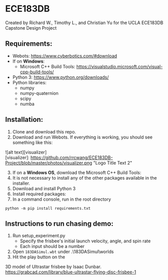# ECE183DB
Created by Richard W., Timothy L., and Christian Yu for the UCLA ECE183DB Capstone Design Project

## Requirements:
* Webots:                           https://www.cyberbotics.com/#download
* If on **Windows**:
    * Microsoft C++ Build Tools:    https://visualstudio.microsoft.com/visual-cpp-build-tools/
* Python 3:                         https://www.python.org/downloads/
* Python libraries:
  * numpy
  * numpy-quaternion
  * scipy
  * numba

## Installation:
1. Clone and download this repo.
2. Download and run Webots. If everything is working, you should see something like this:

![alt text][visualizer]  
[visualizer]: https://github.com/rrcwang/ECE183DB-Project/blob/master/photos/visualizer.png "Logo Title Text 2"  

3. If on a **Windows OS**, download the Microsoft C++ Build Tools:
  1. It is not necessary to install any of the other packages available in the installer.
4. Download and install Python 3
5. Install required packages:
  1. In a command console, run in the root directory
```
python -m pip install requirements.txt
```

## Instructions to run chasing demo:
1. Run setup_experiment.py
    * Specify the frisbee's initial launch velocity, angle, and spin rate
    * Each input should be a number
2. Open `183DASimul.wbt` under .\183DASimul\worlds
3. Hit the play button on the 



3D model of Ultrastar frisbee by Isaac Dunbar. https://grabcad.com/library/blue-ultrastar-flying-disc-frisbee-1